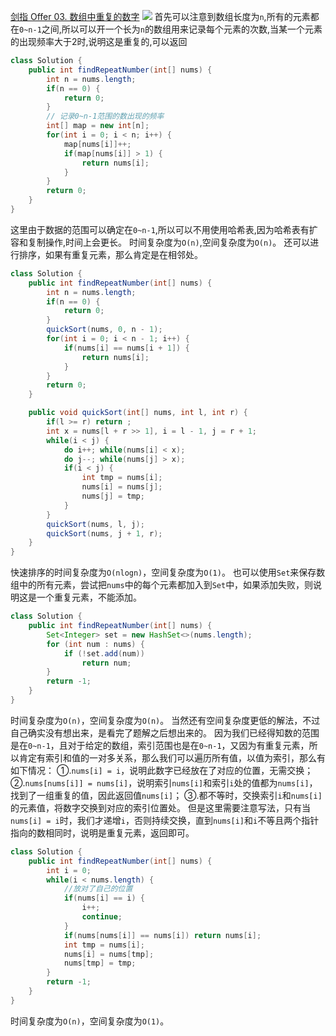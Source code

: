 [剑指 Offer 03. 数组中重复的数字](https://leetcode-cn.com/problems/shu-zu-zhong-zhong-fu-de-shu-zi-lcof/ "剑指 Offer 03. 数组中重复的数字")
![](https://img2022.cnblogs.com/blog/2272548/202202/2272548-20220216144236488-112841986.png)
首先可以注意到数组长度为`n`,所有的元素都在`0~n-1`之间,所以可以开一个长为`n`的数组用来记录每个元素的次数,当某一个元素的出现频率大于2时,说明这是重复的,可以返回
```java
class Solution {
    public int findRepeatNumber(int[] nums) {
        int n = nums.length;
        if(n == 0) {
            return 0;
        }
        // 记录0~n-1范围的数出现的频率
        int[] map = new int[n];
        for(int i = 0; i < n; i++) {
            map[nums[i]]++;
            if(map[nums[i]] > 1) {
                return nums[i];
            }
        }
        return 0;
    }
}
```
这里由于数据的范围可以确定在`0~n-1`,所以可以不用使用哈希表,因为哈希表有扩容和复制操作,时间上会更长。
时间复杂度为`O(n)`,空间复杂度为`O(n)`。
还可以进行排序，如果有重复元素，那么肯定是在相邻处。
```java
class Solution {
    public int findRepeatNumber(int[] nums) {
        int n = nums.length;
        if(n == 0) {
            return 0;
        }
        quickSort(nums, 0, n - 1);
        for(int i = 0; i < n - 1; i++) {
            if(nums[i] == nums[i + 1]) {
                return nums[i];
            }
        }
        return 0;
    }

    public void quickSort(int[] nums, int l, int r) {
        if(l >= r) return ;
        int x = nums[l + r >> 1], i = l - 1, j = r + 1;
        while(i < j) {
            do i++; while(nums[i] < x);
            do j--; while(nums[j] > x);
            if(i < j) {
                int tmp = nums[i];
                nums[i] = nums[j];
                nums[j] = tmp;
            }
        } 
        quickSort(nums, l, j);
        quickSort(nums, j + 1, r);
    }
}
```
快速排序的时间复杂度为`O(nlogn)`，空间复杂度为`O(1)`。
也可以使用`Set`来保存数组中的所有元素，尝试把`nums`中的每个元素都加入到`Set`中，如果添加失败，则说明这是一个重复元素，不能添加。
```java
class Solution {
    public int findRepeatNumber(int[] nums) {
        Set<Integer> set = new HashSet<>(nums.length);
        for (int num : nums) {
            if (!set.add(num))
                return num;
        }
        return -1;
    }
}
```
时间复杂度为`O(n)`，空间复杂度为`O(n)`。
当然还有空间复杂度更低的解法，不过自己确实没有想出来，是看完了题解之后想出来的。
因为我们已经得知数的范围是在`0~n-1`，且对于给定的数组，索引范围也是在`0~n-1`，又因为有重复元素，所以肯定有索引和值的一对多关系，那么我们可以遍历所有值，以值为索引，那么有如下情况：
①.`nums[i] = i`，说明此数字已经放在了对应的位置，无需交换；
②.`nums[nums[i]] = nums[i]`，说明索引`nums[i]`和索引`i`处的值都为`nums[i]`，找到了一组重复的值，因此返回值`nums[i]`；
③.都不等时，交换索引`i`和`nums[i]`的元素值，将数字交换到对应的索引位置处。
但是这里需要注意写法，只有当`nums[i] = i`时，我们才递增`i`，否则持续交换，直到`nums[i]`和`i`不等且两个指针指向的数相同时，说明是重复元素，返回即可。
```java
class Solution {
    public int findRepeatNumber(int[] nums) {
        int i = 0;
        while(i < nums.length) {
            //放对了自己的位置
            if(nums[i] == i) {
                i++;
                continue;
            }
            if(nums[nums[i]] == nums[i]) return nums[i];
            int tmp = nums[i];
            nums[i] = nums[tmp];
            nums[tmp] = tmp;
        }
        return -1;
    }
}
```
时间复杂度为`O(n)`，空间复杂度为`O(1)`。
